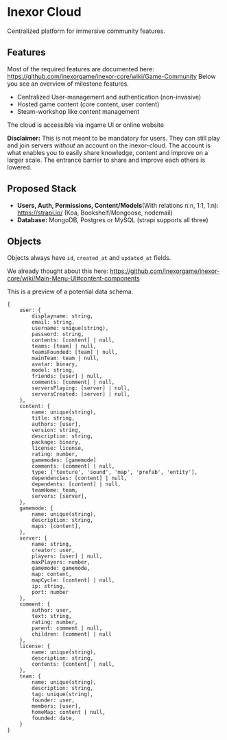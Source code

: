 # Inexor Cloud
Centralized platform for immersive community features.

## Features
Most of the required features are documented here: https://github.com/inexorgame/inexor-core/wiki/Game-Community
Below you see an overview of milestone features.

- Centralized User-management and authentication (non-invasive)
- Hosted game content (core content, user content)
- Steam-workshop like content management

The cloud is accessible via ingame UI or online website

**Disclaimer:** This is not meant to be mandatory for users. They can still play and join servers _without_ an account on the inexor-cloud. The account is what enables you to easily share knowledge, content and improve on a larger scale. The entrance barrier to share and improve each others is lowered.

## Proposed Stack

- **Users, Auth, Permissions, Content/Models**(With relations n:n, 1:1, 1:n): https://strapi.io/ (Koa, Bookshelf/Mongoose, nodemail)
- **Database:** MongoDB, Postgres or MySQL (strapi supports all three)

## Objects

Objects always have `id`, `created_at` and `updated_at` fields.

We already thought about this here: https://github.com/inexorgame/inexor-core/wiki/Main-Menu-UI#content-components

This is a preview of a potential data schema.

```
{
    user: {
        displayname: string,
        email: string,
        username: unique(string),
        password: string,
        contents: [content] | null,
        teams: [team] | null,
        teamsFounded: [team] | null,
        mainTeam: team | null,
        avatar: binary,
        model: string,
        friends: [user] | null,
        comments: [comment] | null,
        serversPlaying: [server] | null,
        serversCreated: [server] | null,
    },
    content: {
        name: unique(string),
        title: string,
        authors: [user],
        version: string,
        description: string,
        package: binary,
        license: license,
        rating: number,
        gamemodes: [gamemode]
        comments: [comment] | null,
        type: ['texture', 'sound', 'map', 'prefab', 'entity'],
        dependencies: [content] | null,
        dependents: [content] | null,
        teamHome: team,
        servers: [server],
    },
    gamemode: {
        name: unique(string),
        description: string,
        maps: [content],
    },
    server: {
        name: string,
        creator: user,
        players: [user] | null,
        maxPlayers: number,
        gamemode: gamemode,
        map: content,
        mapCycle: [content] | null,
        ip: string,
        port: number
    },
    comment: {
        author: user,
        text: string,
        rating: number,
        parent: comment | null,
        children: [comment] | null
    },
    license: {
        name: unique(string),
        description: string,
        contents: [content] | null,
    },
    team: {
        name: unique(string),
        description: string,
        tag: unique(string),
        founder: user,
        members: [user],
        homeMap: content | null,
        founded: date,
    }
}
```
